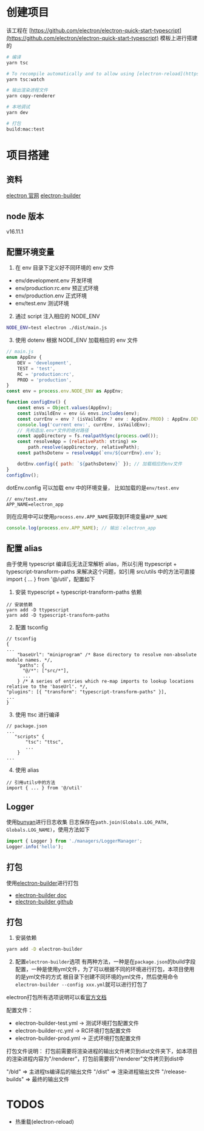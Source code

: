 # 创建项目

该工程在 [https://github.com/electron/electron-quick-start-typescript](https://github.com/electron/electron-quick-start-typescript) 模板上进行搭建的

```bash
# 编译
yarn tsc

# To recompile automatically and to allow using [electron-reload](https://github.com/yan-foto/electron-reload), run this in a separate terminal:
yarn tsc:watch

# 输出渲染进程文件
yarn copy-renderer

# 本地调试
yarn dev

# 打包
build:mac:test
```

# 项目搭建

## 资料
[electron 官网](https://www.electronjs.org/zh/docs/latest/tutorial/quick-start)
[electron-builder](https://github.com/electron-userland/electron-builder)

## node 版本

v16.11.1

## 配置环境变量

1. 在 env 目录下定义好不同环境的 env 文件

-   env/development.env 开发环境
-   env/production:rc.env 预正式环境
-   env/production.env 正式环境
-   env/test.env 测试环境

2. 通过 script 注入相应的 NODE_ENV

```bash
NODE_ENV=test electron ./dist/main.js
```

3. 使用 dotenv 根据 NODE_ENV 加载相应的 env 文件

```javascript
// main.js
enum AppEnv {
    DEV = 'development',
    TEST = 'test',
    RC = 'production:rc',
    PROD = 'production',
}
const env = process.env.NODE_ENV as AppEnv;

function configEnv() {
    const envs = Object.values(AppEnv);
    const isVaildEnv = env && envs.includes(env);
    const currEnv = env ? (isVaildEnv ? env : AppEnv.PROD) : AppEnv.DEV;
    console.log('current env:', currEnv, isVaildEnv);
    // 先构造出.env*文件的绝对路径
    const appDirectory = fs.realpathSync(process.cwd());
    const resolveApp = (relativePath: string) =>
        path.resolve(appDirectory, relativePath);
    const pathsDotenv = resolveApp(`env/${currEnv}.env`);

    dotEnv.config({ path: `${pathsDotenv}` }); // 加载相应的env文件
}
configEnv();
```

dotEnv.config 可以加载 env 中的环境变量， 比如加载的是`env/test.env`

```
// env/test.env
APP_NAME=electron_app
```

则在应用中可以使用`process.env.APP_NAME`获取到环境变量`APP_NAME`

```javascript
console.log(process.env.APP_NAME); // 输出：electron_app
```

## 配置 alias

由于使用 typescript 编译后无法正常解析 alias，所以引用 ttypescript + typescript-transform-paths 来解决这个问题，如引用 src/utils 中的方法可直接 import { ... } from '@/util'，配置如下

1. 安装 ttypescript + typescript-transform-paths 依赖

```
// 安装依赖
yarn add -D ttypescript
yarn add -D typescript-transform-paths
```

2. 配置 tsconfig

```
// tsconfig
{
...
    "baseUrl": "miniprogram" /* Base directory to resolve non-absolute module names. */,
    "paths": {
      "@/*": ["src/*"],
      ...
    } /* A series of entries which re-map imports to lookup locations relative to the 'baseUrl'. */,
"plugins": [{ "transform": "typescript-transform-paths" }],
...
}
```

3. 使用 ttsc 进行编译

```
// package.json
...
   "scripts" {
       "tsc": "ttsc",
       ...
    }
...
```

4. 使用 alias

```
// 引用utils中的方法
import { ... } from '@/util'
```

## Logger

使用[bunyan](https://www.npmjs.com/package/bunyan)进行日志收集
日志保存在`path.join(Globals.LOG_PATH, Globals.LOG_NAME)`，使用方法如下

```javascript
import { Logger } from './managers/LoggerManager';
Logger.info('hello');
```

## 打包

使用[electron-builder](https://www.electron.build/code-signing)进行打包

-   [electron-builder doc](https://www.electron.build)
-   [electron-builder github](https://github.com/electron-userland/electron-builder)


## 打包
1. 安装依赖
```bash
yarn add -D electron-builder
```

2. 配置`electron-builder`选项
有两种方法，一种是在`package.json`的build字段配置，一种是使用yml文件，为了可以根据不同的环境进行打包，本项目使用的是yml文件的方式
根目录下创建不同环境的yml文件，然后使用命令`electron-builder --config xxx.yml`就可以进行打包了

electron打包所有选项说明可以看[官方文档](https://www.electron.build/configuration/configuration#configuration)

配置文件：
- electron-builder-test.yml -> 测试环境打包配置文件
- electron-builder-rc.yml -> RC环境打包配置文件
- electron-builder-prod.yml -> 正式环境打包配置文件

打包文件说明：
打包前需要将渲染进程的输出文件拷贝到dist文件夹下，如本项目的渲染进程内容为"/renderer"，打包前需要将"/renderer"文件拷贝到dist中

"/bld" => 主进程ts编译后的输出文件
"/dist" => 渲染进程输出文件
"/release-builds" => 最终的输出文件


# TODOS
- 热重载(electron-reload)